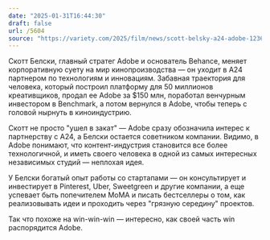 ```yaml
---
date: "2025-01-31T16:44:30"
draft: false
url: /5604
source: "https://variety.com/2025/film/news/scott-belsky-a24-adobe-1236291763/"
---
```


Скотт Белски, главный стратег Adobe и основатель Behance, меняет корпоративную суету на мир кинопроизводства — он уходит в A24 партнером по технологиям и инновациям. Забавная траектория для человека, который построил платформу для 50 миллионов креативщиков, продал ее Adobe за $150 млн, поработал венчурным инвестором в Benchmark, а потом вернулся в Adobe, чтобы теперь с головой нырнуть в киноиндустрию.

Скотт не просто "ушел в закат" — Adobe сразу обозначила интерес к партнерству с A24, а Белски остается советником компании. Видимо, в Adobe понимают, что контент-индустрия становится все более технологичной, и иметь своего человека в одной из самых интересных независимых студий — неплохая идея.

У Белски богатый опыт работы со стартапами — он консультирует и инвестирует в Pinterest, Uber, Sweetgreen и другие компании, а еще успевает быть попечителем MoMA и писать бестселлеры о том, как реализовывать идеи и проходить через "грязную середину" проектов.

Так что похоже на win-win-win — интересно, как своей часть win распорядится Adobe.